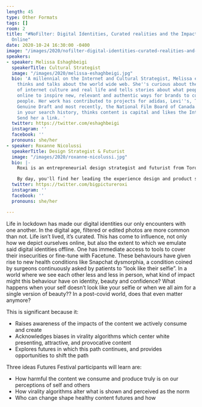 ```yaml
---
length: 45
type: Other Formats
tags: []
room: 2
title: "#NoFilter: Digital Identities, Curated realities and the Impact of Life Performed
  Online"
date: 2020-10-24 16:30:00 -0400
image: "/images/2020/nofilter-digital-identities-curated-realities-and-the-impact-of-life-performed-online.jpg"
speakers:
- speaker: Melissa Eshaghbeigi
  speakerTitle: Cultural Strategist
  image: "/images/2020/melissa-eshaghbeigi.jpg"
  bio: 'A millennial on the Internet and Cultural Strategist, Melissa exclusively
    thinks and talks about the world wide web. She''s curious about the intersection
    of internet culture and real life and tells stories about what people are consuming
    online to inspire new, relevant and authentic ways for brands to connect with
    people. Her work has contributed to projects for adidas, Levi''s, Twitter, Miller
    Genuine Draft and most recently, the National Film Board of Canada.  She''s interested
    in your search history, thinks content is capital and likes the Internet, a lot.
    Send her a link. '
  twitter: https://twitter.com/eshaghbeigi
  instagram: ''
  facebook: ''
  pronouns: she/her
- speaker: Roxanne Nicolussi
  speakerTitle: Design Strategist & Futurist
  image: "/images/2020/roxanne-nicolussi.jpg"
  bio: |-
    Roxi is an entrepreneurial design strategist and futurist from Toronto (currently based in Bermuda). She is fascinated by the ways digital trends of today will shape human experiences of tomorrow. From running discovery research to leading international roll-out of new innovations, Roxi loves the process of creating something from nothing.

    By day, you'll find her leading the experience design and product strategy at RBC. By night, you'll find her taking on passion projects alone or with her team of collaborators at 5Y Impact Collective. She is always eager to get her hands on (seemingly) unsolvable problems and uncertain futures.
  twitter: https://twitter.com/bigpictureroxi
  instagram: ''
  facebook: ''
  pronouns: she/her

---
```

Life in lockdown has made our digital identities our only encounters with one another. In the digital age, filtered or edited photos are more common than not. Life isn’t lived, it’s curated. This has come to influence, not only how we depict ourselves online, but also the extent to which we emulate said digital identities offline. One has immediate access to tools to cover their insecurities or fine-tune with Facetune. These behaviours have given rise to new health conditions like Snapchat dysmorphia, a condition coined by surgeons continuously asked by patients to “look like their selfie”. In a world where we see each other less and less in person, what kind of impact might this behaviour have on identity, beauty and confidence? What happens when your self doesn’t look like your selfie or when we all aim for a single version of beauty?? In a post-covid world, does that even matter anymore? 

This is significant because it: 

* Raises awareness of the impacts of the content we actively consume and create 
* Acknowledges biases in virality algorithms which center white presenting, attractive, and provocative content 
* Explores futures in which this path continues, and provides opportunities to shift the path 

Three ideas Futures Festival participants will learn are: 

* How harmful the content we consume and produce truly is on our perceptions of self and others 
* How virality algorithms alter what is shown and perceived as the norm 
* Who can change shape healthy content futures and how